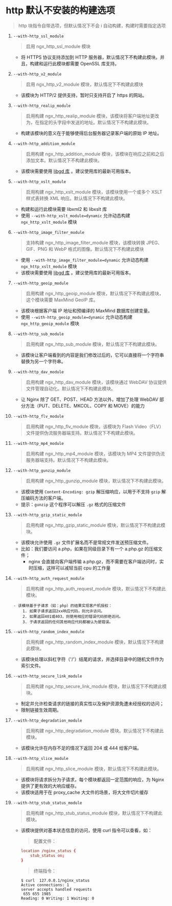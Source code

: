 # http 默认不安装的构建选项

> http 块指令自带选项，但默认情况下不会 i 自动构建，构建时需要指定选项

1. `--with-http_ssl_module`

   > 启用 ngx_http_ssl_module 模块

   - 将 HTTPS 协议支持添加到 HTTP 服务器，默认情况下不构建此模块。并且，构建和运行此模块都需要 OpenSSL 库支持。

2. `--with-http_v2_module`

   > 启用 ngx_http_v2_module 模块，默认情况下不构建此模块

   - 该模块为 HTTP/2 提供支持，暂时只支持开启了 https 的网站。

3. `--with-http_realip_module`

   > 启用构建 ngx_http_realip_module 模块，该模块将客户端地址更改为，在指定的头字段中发送的地址。默认情况下不构建此模块。

   - 构建该模块的意义在于能够使得后台服务器记录客户端的原始 IP 地址。

4. `--with-http_addition_module`

   > 启用构建 ngx_http_addition_module 模块，该模块在响应之前和之后添加文本。默认情况下不构建此模块。

   - 该模块需要使用 [libgd 库](https://libgd.github.io/) 。建议使用库的最新可用版本。

5. `--with-http_xslt_module`

   > 启用构建 ngx_http_xslt_module 模块，该模块使用一个或多个 XSLT 样式表转换 XML 响应。默认情况下不构建此模块。

   - 构建和运行此模块需要 libxml2 和 libxslt 库
   - 使用 `--with-http_xslt_module=dynamic` 允许动态构建 `ngx_http_xslt_module` 模块

6. `--with-http_image_filter_module`

   > 支持构建 ngx_http_image_filter_module 模块，该模块转换 JPEG、GIF、PNG 和 WebP 格式的图像。默认情况下不构建此模块

   - 使用 `--with-http_image_filter_module=dynamic` 允许动态构建 `ngx_http_xslt_module` 模块
   - 该模块需要使用 [libgd 库](https://libgd.github.io/) 。建议使用库的最新可用版本。

7. `--with-http_geoip_module`

   > 启用构建 ngx_http_geoip_module 模块，默认情况下不构建此模块，这个模块需要 MaxMind GeoIP 库。

   - 该模块根据客户端 IP 地址和预编译的 MaxMind 数据库创建变量。
   - 使用 `--with-http_geoip_module=dynamic` 允许动态构建 `ngx_http_geoip_module` 模块

8. `--with-http_sub_module`

   > 启用构建 ngx_http_sub_module 模块，默认情况下不构建此模块。

   - 该模块让客户端看到的内容是我们修改过后的，它可以直接将一个字符串替换为另一个字符串。

9. `--with-http_dav_module`

   > 启用构建 ngx_http_dav_module 模块，该模块通过 WebDAV 协议提供文件管理自动化。默认情况下不构建此模块。

   - 让 Nginx 除了 GET、POST、HEAD 方法以外，增加了处理 WebDAV 部分方法（PUT、DELETE、MKCOL、COPY 和 MOVE）的能力

10. `--with-http_flv_module`

    > 启用构建 ngx_http_flv_module 模块，该模块为 Flash Video（FLV）文件提供伪流服务器端支持。默认情况下不构建此模块。

11. `--with-http_mp4_module`

    > 启用构建 ngx_http_mp4_module 模块，该模块为 MP4 文件提供伪流服务器端支持。默认情况下不构建此模块。

12. `--with-http_gunzip_module`

    > 启用构建 ngx_http_gunzip_module 模块，默认情况下不构建此模块。

    - 该模块使用 `Content-Encoding: gzip` 解压缩响应，以用于不支持 `gzip` 解压编码方法的客户端。
    - 提示：`gunzip` 这个程序可以解压 `.gz` 格式的压缩文件

13. `--with-http_gzip_static_module`

    > 启用构建 ngx_http_gzip_static_module 模块，默认情况下不构建此模块。

    - 该模块允许使用 `.gz` 文件扩展名而不是常规文件发送预压缩文件。
    - 比如：我们要访问 a.php，如果在同级目录下有一个 a.php.gz 的压缩文件；
      - nginx 会直接向客户端传输 a.php.gz，而不需要在客户端访问时，实时压缩，这样可以减轻当前 cpu 的工作量

14. `--with-http_auth_request_module`

    > 启用构建 ngx_http_auth_request_module 模块，默认情况下不构建此模块。

    ```text
    - 该模块基于子请求（如：php）的结果实现客户机授权：
        1. 如果子请求返回2xx响应代码，则允许访问。
        2. 如果返回401或403，则使用相应的错误代码拒绝访问。
        3. 子请求返回的任何其他响应代码都被认为是错误。
    ```

15. `--with-http_random_index_module`

    > 启用构建 ngx_http_random_index_module 模块，默认情况下不构建此模块。

    - 该模块处理以斜杠字符（'/'）结尾的请求，并选择目录中的随机文件作为索引文件。

16. `--with-http_secure_link_module`

    > 启用构建 ngx_http_secure_link_module 模块，默认情况下不构建此模块。

    - 制定并允许检查请求的链接的真实性以及保护资源免遭未经授权的访问；
    - 限制链接生效周期。

17. `--with-http_degradation_module`

    > 启用构建 ngx_http_degradation_module 模块。默认情况下不构建此模块。

    - 该模块允许在内存不足的情况下返回 204 或 444 给客户端。

18. `--with-http_slice_module`

    > 启用构建 ngx_http_slice_module 模块，默认情况下不构建此模块。

    - 该模块将请求拆分为子请求，每个模块都返回一定范围的响应，为 Nginx 提供了更有效的大响应缓存。
    - 该模块适用于在 proxy_cache 大文件的场景，将大文件切片缓存

19. `--with-http_stub_status_module`

    > 启用构建 ngx_http_stub_status_module 模块，默认情况下不构建此模块。

    - 该模块提供对基本状态信息的访问，使用 curl 指令可以查看，如：

      > 配置文件：

      ```conf
      location /nginx_status {
          stub_status on;
      }
      ```

      > 终端指令：

      ```shell
      $ curl  127.0.0.1/nginx_status
      Active connections: 1
      server accepts handled requests
       655 655 1985
      Reading: 0 Writing: 1 Waiting: 0
      ```
